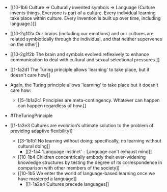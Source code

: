- [[10-1b6 Culture ⇒ Culturally invented symbols ⇒ Language (Culture invents things. Everyone is part of a culture. Every individual learning take place within culture. Every invention is built up over time, including language.)]]
- [[10-2g1f2a Our brains (including our emotions) and our cultures are related symbiotically through the individual, and that neither supervenes on the other]]
- [[10-2g1f2b The brain and symbols evolved reflexively to enhance communication to deal with cultural and sexual selectional pressures.]]
- [[1-1a2d1 The Turing principle allows 'learning' to take place, but it doesn't care how]]

- Again, the Turing principle allows 'learning' to take place but it doesn't care how:
	- [[5-1b1a2c1 Principles are meta-contingency. Whatever can happen can happen regardless of how.]]
- #TheTuringPrinciple 

- [[1-1a2e3 Cultures are evolution’s ultimate solution to the problem of providing adaptive flexibility]]
	- [[3-1b1b1 No learning without doing; specifically, no learning without cultural doing]]
		- [[2-1a4 'Language instinct' - Language can't exhaust mind]]
	- [[10-1b4 Children concentrically embody their ever-widening knowledge structures by testing the degree of its correspondence in comparison with other members of the society]]
	- [[10-1b5 We enter the world of language-based learning once we have mastered a language]]
		- [[1-1a2e4 Cultures precede languages]]